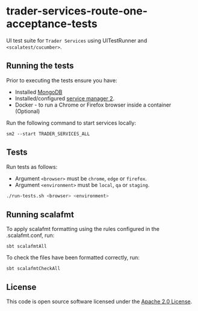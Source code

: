 # trader-services-route-one-acceptance-tests
UI test suite for `Trader Services` using UITestRunner and `<scalatest/cucumber>`.  

## Running the tests

Prior to executing the tests ensure you have:
 - Installed [MongoDB](https://docs.mongodb.com/manual/installation/) 
 - Installed/configured [service manager 2](https://github.com/hmrc/sm2).  
 - Docker - to run a Chrome or Firefox browser inside a container (Optional)

Run the following command to start services locally:

    sm2 --start TRADER_SERVICES_ALL

## Tests

Run tests as follows:

* Argument `<browser>` must be `chrome`, `edge` or `firefox`.
* Argument `<environment>` must be `local`, `qa` or `staging`.

```bash
./run-tests.sh <browser> <environment>
```

## Running scalafmt

To apply scalafmt formatting using the rules configured in the .scalafmt.conf, run:

`sbt scalafmtAll`

To check the files have been formatted correctly, run:

`sbt scalafmtCheckAll`

## License

This code is open source software licensed under the [Apache 2.0 License]("http://www.apache.org/licenses/LICENSE-2.0.html").
